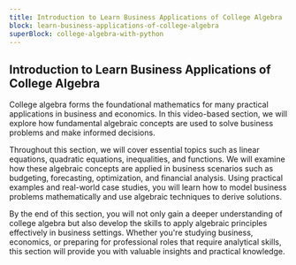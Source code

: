 ```yaml
---
title: Introduction to Learn Business Applications of College Algebra
block: learn-business-applications-of-college-algebra
superBlock: college-algebra-with-python
---
```


## Introduction to Learn Business Applications of College Algebra

College algebra forms the foundational mathematics for many practical applications in business and economics. In this video-based section, we will explore how fundamental algebraic concepts are used to solve business problems and make informed decisions.

Throughout this section, we will cover essential topics such as linear equations, quadratic equations, inequalities, and functions. We will examine how these algebraic concepts are applied in business scenarios such as budgeting, forecasting, optimization, and financial analysis. Using practical examples and real-world case studies, you will learn how to model business problems mathematically and use algebraic techniques to derive solutions.

By the end of this section, you will not only gain a deeper understanding of college algebra but also develop the skills to apply algebraic principles effectively in business settings. Whether you're studying business, economics, or preparing for professional roles that require analytical skills, this section will provide you with valuable insights and practical knowledge.
